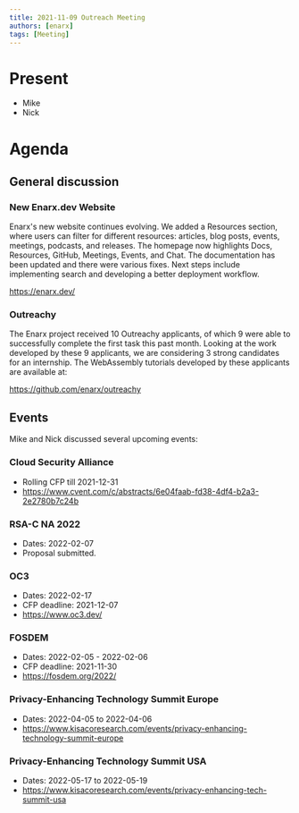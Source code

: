 ```yaml
---
title: 2021-11-09 Outreach Meeting
authors: [enarx]
tags: [Meeting]
---
```

# Present 
* Mike
* Nick

# Agenda

## General discussion

### New Enarx.dev Website
Enarx's new website continues evolving. We added a Resources section, where users can filter for different resources: articles, blog posts, events, meetings, podcasts, and releases. The homepage now highlights Docs, Resources, GitHub, Meetings, Events, and Chat. The documentation has been updated and there were various fixes. Next steps include implementing search and developing a better deployment workflow.

https://enarx.dev/

### Outreachy
The Enarx project received 10 Outreachy applicants, of which 9 were able to successfully complete the first task this past month. Looking at the work developed by these 9 applicants, we are considering 3 strong candidates for an internship. The WebAssembly tutorials developed by these applicants are available at:

https://github.com/enarx/outreachy

## Events

Mike and Nick discussed several upcoming events:

### Cloud Security Alliance
- Rolling CFP till 2021-12-31
- https://www.cvent.com/c/abstracts/6e04faab-fd38-4df4-b2a3-2e2780b7c24b

### RSA-C NA 2022
- Dates: 2022-02-07
- Proposal submitted.

### OC3
- Dates: 2022-02-17
- CFP deadline: 2021-12-07
- https://www.oc3.dev/

### FOSDEM
- Dates: 2022-02-05 - 2022-02-06
- CFP deadline: 2021-11-30
- https://fosdem.org/2022/

### Privacy-Enhancing Technology Summit Europe
- Dates: 2022-04-05 to 2022-04-06
- https://www.kisacoresearch.com/events/privacy-enhancing-technology-summit-europe


### Privacy-Enhancing Technology Summit USA
- Dates: 2022-05-17 to 2022-05-19
- https://www.kisacoresearch.com/events/privacy-enhancing-tech-summit-usa


